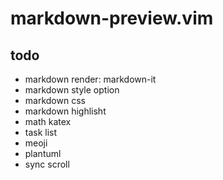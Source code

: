 # markdown-preview.vim

## todo

- markdown render: markdown-it
- markdown style option
- markdown css
- markdown highlisht
- math katex
- task list
- meoji
- plantuml
- sync scroll
